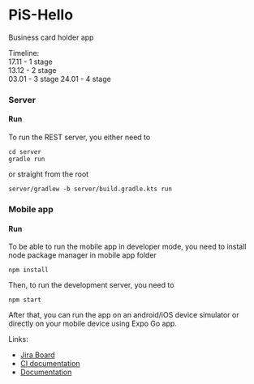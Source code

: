 # PiS-Hello
Business card holder app

Timeline:  
17.11 - 1 stage  
13.12 - 2 stage  
03.01 - 3 stage
24.01 - 4 stage

### Server

#### Run
To run the REST server, you either need to
```shell
cd server
gradle run
```
or straight from the root
```shell
server/gradlew -b server/build.gradle.kts run
```

### Mobile app

#### Run
To be able to run the mobile app in developer mode, you need to install node package manager in mobile app folder
```shell
npm install
```
Then, to run the development server, you need to
```shell
npm start
```
After that, you can run the app on an android/iOS device simulator or directly on your mobile device using Expo Go app.

Links:
* [Jira Board](https://hello-pis.atlassian.net/jira/software/projects/HPIS/boards/1)
* [CI documentation](https://circleci.com/docs/2.0/configuration-reference)
* [Documentation](https://www.overleaf.com/read/gyhnrhzrhfxw)
